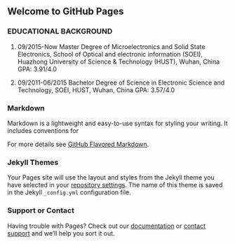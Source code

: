 ## Welcome to GitHub Pages

### EDUCATIONAL BACKGROUND

1. 09/2015-Now Master Degree of Microelectronics and Solid State Electronics, School of Optical and electronic information (SOEI), Huazhong University of Science & Technology (HUST), Wuhan, China
GPA: 3.91/4.0

2. 09/2011-06/2015 Bachelor Degree of Science in Electronic Science and Technology, SOEI, HUST, Wuhan, China GPA: 3.57/4.0


### Markdown

Markdown is a lightweight and easy-to-use syntax for styling your writing. It includes conventions for


For more details see [GitHub Flavored Markdown](https://guides.github.com/features/mastering-markdown/).

### Jekyll Themes

Your Pages site will use the layout and styles from the Jekyll theme you have selected in your [repository settings](https://github.com/xiaodu527/profile/settings). The name of this theme is saved in the Jekyll `_config.yml` configuration file.

### Support or Contact

Having trouble with Pages? Check out our [documentation](https://help.github.com/categories/github-pages-basics/) or [contact support](https://github.com/contact) and we’ll help you sort it out.
